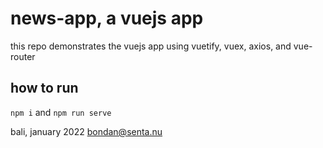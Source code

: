 # news-app, a vuejs app

this repo demonstrates the vuejs app using vuetify, vuex, axios, and vue-router

## how to run

`npm i` and `npm run serve`

bali, january 2022
bondan@senta.nu
